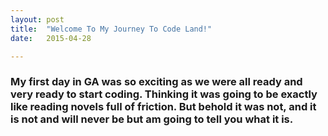 ```yaml
---
layout: post
title:  "Welcome To My Journey To Code Land!"
date:   2015-04-28 

---
```

<h3>My first day in GA was so exciting as we were all ready and very ready to start coding. Thinking it was going to be exactly like reading novels full of friction. But behold it was not, and it is not and will never be but am going to tell you what it is.</h3>
